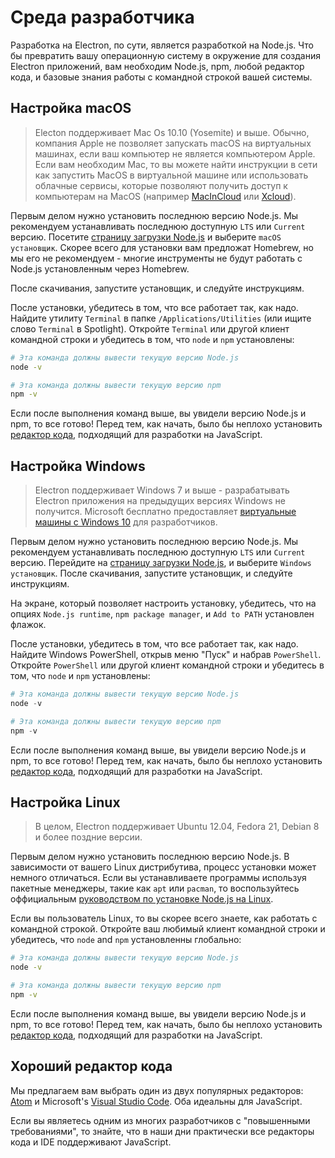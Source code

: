 # Среда разработчика

Разработка на Electron, по сути, является разработкой на Node.js. Что бы превратить вашу операционную систему в окружение для создания Electron приложений, вам необходим Node.js, npm, любой редактор кода, и базовые знания работы с командной строкой вашей системы.

## Настройка macOS

> Electon поддерживает Mac Os 10.10 (Yosemite) и выше. Обычно, компания Apple не позволяет запускать macOS на виртуальных машинах, если ваш компьютер не является компьютером Apple. Если вам необходим Mac, то вы можете найти инструкции в сети как запустить MacOS в виртуальной машине или использовать облачные сервисы, которые позволяют получить доступ к компьютерам на MacOS (например [MacInCloud](https://www.macincloud.com/) или [Xcloud](https://xcloud.me)).

Первым делом нужно установить последнюю версию Node.js. Мы рекомендуем устанавливать последнюю доступную `LTS` или `Current` версию. Посетите [страницу загрузки Node.js](https://nodejs.org/en/download/) и выберите `macOS установщик`. Скорее всего для установки вам предложат Homebrew, но мы его не рекомендуем - многие инструменты не будут работать с Node.js установленным через Homebrew.

После скачивания, запустите установщик, и следуйте инструкциям.

После установки, убедитесь в том, что все работает так, как надо. Найдите утилиту `Terminal` в папке `/Applications/Utilities` (или ищите слово `Terminal` в Spotlight). Откройте `Terminal` или другой клиент командной строки и убедитесь в том, что `node` и `npm` установлены:

```sh
# Эта команда должны вывести текущую версию Node.js
node -v

# Эта команда должны вывести текущую версию npm
npm -v
```

Если после выполнения команд выше, вы увидели версию Node.js и npm, то все готово! Перед тем, как начать, было бы неплохо установить [редактор кода](#a-good-editor), подходящий для разработки на JavaScript.

## Настройка Windows

> Electron поддерживает Windows 7 и выше - разрабатывать Electron приложения на предыдущих версиях Windows не получится. Microsoft бесплатно предоставляeт [виртуальные машины с Windows 10](https://developer.microsoft.com/en-us/windows/downloads/virtual-machines) для разработчиков.

Первым делом нужно установить последнюю версию Node.js. Мы рекомендуем устанавливать последнюю доступную `LTS` или `Current` версию. Перейдите на [страницу загрузки Node.js](https://nodejs.org/en/download/), и выберите `Windows установщик`. После скачивания, запустите установщик, и следуйте инструкциям.

На экране, который позволяет настроить установку, убедитесь, что на опциях `Node.js runtime`, `npm package manager`, и `Add to PATH` установлен флажок.

После установки, убедитесь в том, что все работает так, как надо. Найдите Windows PowerShell, открыв меню "Пуск" и набрав `PowerShell`. Откройте `PowerShell` или другой клиент командной строки и убедитесь в том, что `node` и `npm` установлены:

```powershell
# Эта команда должны вывести текущую версию Node.js
node -v

# Эта команда должны вывести текущую версию npm
npm -v
```

Если после выполнения команд выше, вы увидели версию Node.js и npm, то все готово! Перед тем, как начать, было бы неплохо установить [редактор кода](#a-good-editor), подходящий для разработки на JavaScript.

## Настройка Linux

> В целом, Electron поддерживает Ubuntu 12.04, Fedora 21, Debian 8 и более поздние версии.

Первым делом нужно установить последнюю версию Node.js. В зависимости от вашего Linux дистрибутива, процесс установки может немного отличаться. Если вы устанавливаете программы используя пакетные менеджеры, такие как `apt` или `pacman`, то воспользуйтесь оффициальным [руководством по установке Node.js на Linux](https://nodejs.org/en/download/package-manager/).

Если вы пользователь Linux, то вы скорее всего знаете, как работать с командной строкой. Откройте ваш любимый клиент командной строки и убедитесь, что `node` and `npm` установленны глобально:

```sh
# Эта команда должны вывести текущую версию Node.js
node -v

# Эта команда должны вывести текущую версию npm
npm -v
```

Если после выполнения команд выше, вы увидели версию Node.js и npm, то все готово! Перед тем, как начать, было бы неплохо установить [редактор кода](#a-good-editor), подходящий для разработки на JavaScript.

## Хороший редактор кода

Мы предлагаем вам выбрать один из двух популярных редакторов: [Atom](https://atom.io/) и Microsoft's [Visual Studio Code](https://code.visualstudio.com/). Оба идеальны для JavaScript.

Если вы являетесь одним из многих разработчиков с "повышенными требованиями", то знайте, что в наши дни практически все редакторы кода и IDE поддерживают JavaScript.